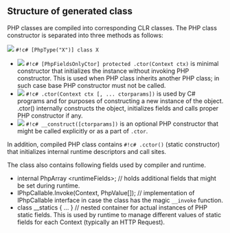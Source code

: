 ## Structure of generated class

PHP classes are compiled into corresponding CLR classes. The PHP class constructor is separated into three methods as follows:

![](/img/icon_class.png) `#!c# [PhpType("X")] class X`

- ![](/img/icon_method.png) `#!c# [PhpFieldsOnlyCtor] protected .ctor(Context ctx)`
is minimal constructor that initializes the instance without invoking PHP constructor. This is used when PHP class inherits another PHP class; in such case base PHP constructor must not be called.
- ![](/img/icon_method.png) `#!c# .ctor(Context ctx [, ... ctorparams])`
is used by C# programs and for purposes of constructing a new instance of the object. .ctor() internally constructs the object, initializes fields and calls proper PHP constructor if any.
- ![](/img/icon_method.png) `#!c# __construct([ctorparams])`
is an optional PHP constructor that might be called explicitly or as a part of `.ctor`.

In addition, compiled PHP class contains `#!c# .cctor()` (static constructor) that initializes internal runtime descriptors and call sites.

The class also contains following fields used by compiler and runtime.

* internal PhpArray &lt;runtimeFields>; // holds additional fields that might be set during runtime.
* IPhpCallable.Invoke(Context, PhpValue[]); // implementation of IPhpCallable interface in case the class has the magic `__invoke` function.
* class __statics { ... } // nested container for actual instances of PHP static fields. This is used by runtime to manage different values of static fields for each Context (typically an HTTP Request).
